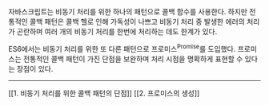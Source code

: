 자바스크립트는 비동기 처리를 위한 하나의 패턴으로 콜백 함수를 사용한다. 하지만 전통적인 콜백 패턴은 콜백 헬로 인해 가독성이 나쁘고 비동기 처리 중 발생한 에러의 처리가 곤란하며 여러 개의 비동기 처리를 한번에 처리하는 데도 한계가 있다.

ES6에서는 비동기 처리를 위한 또 다른 패턴으로 프로미스<sup>Promise</sup>를 도입했다. 프로미스는 전통적인 콜백 패턴이 가진 단점을 보완하며 처리 시점을 명확하게 표현할 수 있다는 장점이 있다.

---
[[1. 비동기 처리를 위한 콜백 패턴의 단점]]
[[2. 프로미스의 생성]]